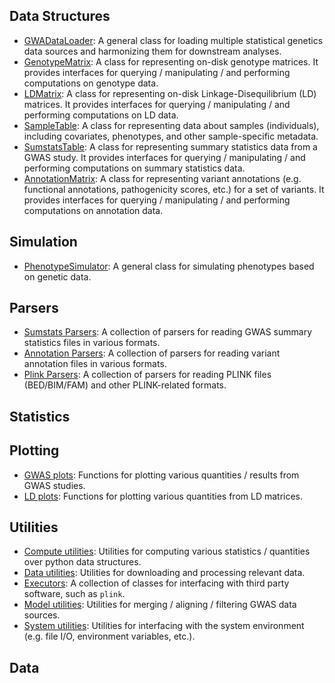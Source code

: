 

## Data Structures

* [GWADataLoader](GWADataLoader.md): A general class for loading multiple statistical genetics data sources and
harmonizing them for downstream analyses.
* [GenotypeMatrix](GenotypeMatrix.md): A class for representing on-disk genotype matrices. It provides 
interfaces for querying / manipulating / and performing computations on genotype data.
* [LDMatrix](LDMatrix.md): A class for representing on-disk Linkage-Disequilibrium (LD) matrices. It provides 
interfaces for querying / manipulating / and performing computations on LD data.
* [SampleTable](SampleTable.md): A class for representing data about samples (individuals), including covariates,
phenotypes, and other sample-specific metadata.
* [SumstatsTable](SumstatsTable.md): A class for representing summary statistics data from a GWAS study. It provides
interfaces for querying / manipulating / and performing computations on summary statistics data.
* [AnnotationMatrix](AnnotationMatrix.md): A class for representing variant annotations (e.g. functional annotations, 
pathogenicity scores, etc.) for a set of variants. It provides interfaces for querying / manipulating / and
performing computations on annotation data.

## Simulation

* [PhenotypeSimulator](simulation/PhenotypeSimulator.md): A general class for simulating phenotypes based on genetic data.

## Parsers

* [Sumstats Parsers](parsers/sumstats_parsers.md): A collection of parsers for reading GWAS summary statistics files in various formats.
* [Annotation Parsers](parsers/annotation_parsers.md): A collection of parsers for reading variant annotation files in various formats.
* [Plink Parsers](parsers/plink_parsers.md): A collection of parsers for reading PLINK files (BED/BIM/FAM) and other PLINK-related formats.

## Statistics

## Plotting

* [GWAS plots](plot/gwa.md): Functions for plotting various quantities / results from GWAS studies.
* [LD plots](plot/ld.md): Functions for plotting various quantities from LD matrices.

## Utilities

* [Compute utilities](utils/compute_utils.md): Utilities for computing various statistics / quantities over python data structures. 
* [Data utilities](utils/data_utils.md): Utilities for downloading and processing relevant data.
* [Executors](utils/executors.md): A collection of classes for interfacing with third party software, such as `plink`.
* [Model utilities](utils/model_utils.md): Utilities for merging / aligning / filtering GWAS data sources.
* [System utilities](utils/system_utils.md): Utilities for interfacing with the system environment (e.g. file I/O, environment variables, etc.).

## Data


